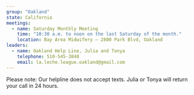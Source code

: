 ```yaml
---
group: "Oakland"
state: California
meetings:
  - name: Saturday Monthly Meeting
    time: "10:30 a.m. to noon on the last Saturday of the month."
    location: Bay Area Midwifery – 2800 Park Blvd, Oakland
leaders:
  - name: Oakland Help Line, Julia and Tonya
    telephone: 510-545-3840
    email: la.leche.league.oakland@gmail.com
---
```

Please note: Our helpline does not accept texts. Julia or Tonya will return your call in 24 hours.